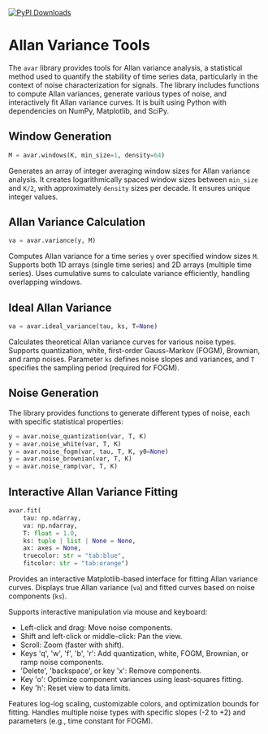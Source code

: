 [![PyPI Downloads](https://img.shields.io/pypi/dm/avar.svg?label=PyPI%20downloads)](https://pypi.org/project/avar/)

# Allan Variance Tools

The `avar` library provides tools for Allan variance analysis, a statistical
method used to quantify the stability of time series data, particularly in the
context of noise characterization for signals. The library includes functions to
compute Allan variances, generate various types of noise, and interactively fit
Allan variance curves. It is built using Python with dependencies on NumPy,
Matplotlib, and SciPy.

## Window Generation

```python
M = avar.windows(K, min_size=1, density=64)
```

Generates an array of integer averaging window sizes for Allan variance
analysis. It creates logarithmically spaced window sizes between `min_size` and
`K/2`, with approximately `density` sizes per decade. It ensures unique integer
values.

## Allan Variance Calculation

```python
va = avar.variance(y, M)
```

Computes Allan variance for a time series `y` over specified window sizes `M`.
Supports both 1D arrays (single time series) and 2D arrays (multiple time
series). Uses cumulative sums to calculate variance efficiently, handling
overlapping windows.

## Ideal Allan Variance

```python
va = avar.ideal_variance(tau, ks, T=None)
```

Calculates theoretical Allan variance curves for various noise types. Supports
quantization, white, first-order Gauss-Markov (FOGM), Brownian, and ramp noises.
Parameter `ks` defines noise slopes and variances, and `T` specifies the
sampling period (required for FOGM).

## Noise Generation

The library provides functions to generate different types of noise, each with
specific statistical properties:

```python
y = avar.noise_quantization(var, T, K)
y = avar.noise_white(var, T, K)
y = avar.noise_fogm(var, tau, T, K, y0=None)
y = avar.noise_brownian(var, T, K)
y = avar.noise_ramp(var, T, K)
```

## Interactive Allan Variance Fitting

```python
avar.fit(
    tau: np.ndarray,
    va: np.ndarray,
    T: float = 1.0,
    ks: tuple | list | None = None,
    ax: axes = None,
    truecolor: str = "tab:blue",
    fitcolor: str = "tab:orange")
```

Provides an interactive Matplotlib-based interface for fitting Allan variance
curves. Displays true Allan variance (`va`) and fitted curves based on noise
components (`ks`).

Supports interactive manipulation via mouse and keyboard:

-   Left-click and drag: Move noise components.
-   Shift and left-click or middle-click: Pan the view.
-   Scroll: Zoom (faster with shift).
-   Keys 'q', 'w', 'f', 'b', 'r': Add quantization, white, FOGM, Brownian, or
    ramp noise components.
-   'Delete', 'backspace', or key 'x': Remove components.
-   Key 'o': Optimize component variances using least-squares fitting.
-   Key 'h': Reset view to data limits.

Features log-log scaling, customizable colors, and optimization bounds for
fitting. Handles multiple noise types with specific slopes (-2 to +2) and
parameters (e.g., time constant for FOGM).
